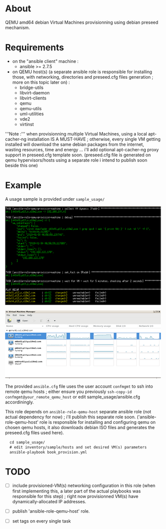 
# About #

QEMU amd64 debian Virtual Machines provisionning using debian preseed mechanism.


# Requirements #

- on the "ansible client" machine :
  - ansible >= 2.7.5
- on QEMU host(s) (a separate ansible role is responsible for installing those, with networking, directories and preseed.cfg files generation ; more on this topic later on) :
  - bridge-utils
  - libvirt-daemon
  - libvirt-clients
  - qemu
  - qemu-utils
  - uml-utilities
  - vde2
  - virtinst

'''Note :''' when provisionning multiple Virtual Machines, using a local apt-cacher-ng installation IS A MUST-HAVE ; otherwise, every single VM getting installed will download the same debian packages from the internet, wasting resources, time and energy ... i'll add optional apt-cacher-ng proxy support in preseed.cfg template soon.
(preseed.cfg file is generated on qemu hypervisors/hosts using a separate role i intend to publish soon beside this one)


# Example #

A usage sample is provided under ```sample_usage/```

![sample playbook execution complete](sample-complete.png?raw=true)

![sample playbook virt-manager](sample-virt-manager.png?raw=true)

The provided ```ansible.cfg``` file uses the user account ```confmgmt``` to ssh into remote qemu hosts ; either ensure you previously ```ssh-copy-id confmgmt@your_remote_qemu_host``` or edit sample_usage/ansible.cfg accordiningly.

This role depends on ```ansible-role-qemu-host``` separate ansible role (not actual dependency for now) ; i'll publish this separate role soon.
('ansible-role-qemu-host' role is responsible for installing and configuring qemu on chosen qemu hosts, it also downloads debian ISO files and generates the preseed.cfg files used here).

```
  cd sample_usage/
  # edit inventory/sample/hosts and set desired VM(s) parameters
  ansible-playbook book_provision.yml
```

# TODO #

- [ ] include provisioned-VM(s) networking configuration in this role (when first implementing this, a later part of the actual playbooks was responsible for this step) ; right now provisionned VM(s) have dynamically-allocated IP addresses.
- [ ] publish 'ansible-role-qemu-host' role.
- [ ] set tags on every single task

